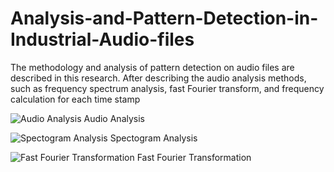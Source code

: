 # Analysis-and-Pattern-Detection-in-Industrial-Audio-files

The methodology and analysis of pattern detection on audio files are described in this research. After
describing the audio analysis methods, such as frequency spectrum analysis, fast Fourier transform,
and frequency calculation for each time stamp

![Audio Analysis](https://github.com/Shivanandappa/Analysis-and-Pattern-Detection-in-Industrial-Audio-files/assets/74430354/b7e9ad8e-0e14-470a-813e-fabfb6759a80)
Audio Analysis


![Spectogram Analysis](https://github.com/Shivanandappa/Analysis-and-Pattern-Detection-in-Industrial-Audio-files/assets/74430354/62832ef4-5a6d-4021-b0d2-acfd0d1f89b0)
Spectogram Analysis


![Fast Fourier Transformation](https://github.com/Shivanandappa/Analysis-and-Pattern-Detection-in-Industrial-Audio-files/assets/74430354/023027b0-5310-4676-963d-cf52394951e9)
Fast Fourier Transformation
